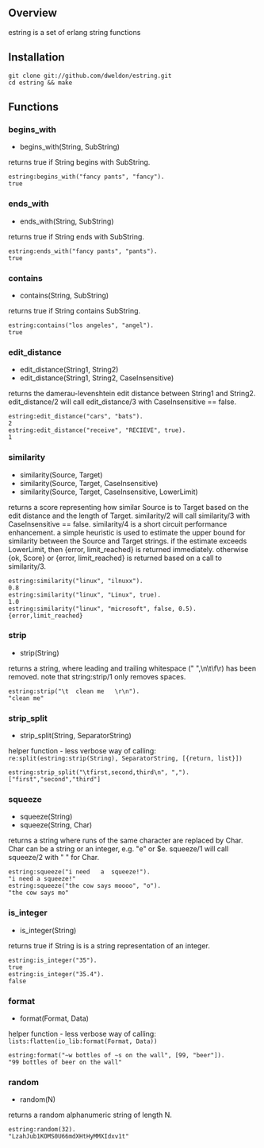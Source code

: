 Overview
--------
estring is a set of erlang string functions

Installation
------------
    git clone git://github.com/dweldon/estring.git
    cd estring && make

Functions
---------
### begins_with
* begins_with(String, SubString)

returns true if String begins with SubString.

    estring:begins_with("fancy pants", "fancy").
    true

### ends_with
* ends_with(String, SubString)

returns true if String ends with SubString.

    estring:ends_with("fancy pants", "pants").
    true

### contains
* contains(String, SubString)

returns true if String contains SubString.

    estring:contains("los angeles", "angel").
    true

### edit_distance
* edit_distance(String1, String2)
* edit_distance(String1, String2, CaseInsensitive)

returns the damerau-levenshtein edit distance between String1 and String2.
edit_distance/2 will call edit_distance/3 with CaseInsensitive == false.

    estring:edit_distance("cars", "bats").
    2
    estring:edit_distance("receive", "RECIEVE", true).
    1

### similarity
* similarity(Source, Target)
* similarity(Source, Target, CaseInsensitive)
* similarity(Source, Target, CaseInsensitive, LowerLimit)

returns a score representing how similar Source is to Target based on the edit
distance and the length of Target. similarity/2 will call similarity/3 with
CaseInsensitive == false. similarity/4 is a short circuit performance
enhancement. a simple heuristic is used to estimate the upper bound for
similarity between the Source and Target strings. if the estimate exceeds
LowerLimit, then {error, limit_reached} is returned immediately. otherwise
{ok, Score} or {error, limit_reached} is returned based on a call to
similarity/3.

    estring:similarity("linux", "ilnuxx").
    0.8
    estring:similarity("linux", "Linux", true).
    1.0
    estring:similarity("linux", "microsoft", false, 0.5).
    {error,limit_reached}

### strip
* strip(String)

returns a string, where leading and trailing whitespace (" ",\n\t\f\r) has been
removed. note that string:strip/1 only removes spaces.

    estring:strip("\t  clean me   \r\n").               
    "clean me"

### strip_split
* strip_split(String, SeparatorString)

helper function - less verbose way of calling:
`re:split(estring:strip(String), SeparatorString, [{return, list}])`

    estring:strip_split("\tfirst,second,third\n", ",").
    ["first","second","third"]

### squeeze
* squeeze(String)
* squeeze(String, Char)

returns a string where runs of the same character are replaced by Char.
Char can be a string or an integer, e.g. "e" or $e. squeeze/1 will call
squeeze/2 with " " for Char.

    estring:squeeze("i need   a  squeeze!").
    "i need a squeeze!"
    estring:squeeze("the cow says moooo", "o").
    "the cow says mo"

### is_integer
* is_integer(String)

returns true if String is is a string representation of an integer.

    estring:is_integer("35").
    true
    estring:is_integer("35.4").
    false

### format
* format(Format, Data)

helper function - less verbose way of calling:
`lists:flatten(io_lib:format(Format, Data))`

    estring:format("~w bottles of ~s on the wall", [99, "beer"]).
    "99 bottles of beer on the wall"

### random
* random(N)

returns a random alphanumeric string of length N.

    estring:random(32).
    "LzahJub1KOMS0U66mdXHtHyMMXIdxv1t"
